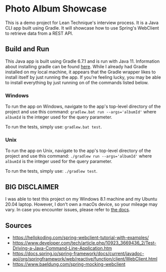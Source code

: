 # Photo Album Showcase

This is a demo project for Lean Technique's interview process. It is a Java CLI app built using Gradle. It will showcase
how to use Spring's WebClient to retrieve data from a REST API.

## Build and Run

This Java app is built using Gradle 6.7.1 and is run with Java 11. Information about installing gradle can be found
[here](https://gradle.org/install/). While I already had Gradle installed on my local machine, it appears that the
Gradle wrapper likes to install itself by just running the app. If you're feeling lucky, you may be able to install
everything by just running on of the commands listed below.

### Windows

To run the app on Windows, navigate to the app's top-level directory of the project and use this command:
```gradlew.bat run --args='albumId'``` where ```albumId``` is the integer used for the query parameter.

To run the tests, simply use: ```gradlew.bat test```.

### Unix

To run the app on Unix, navigate to the app's top-level directory of the project and use this command:
```./gradlew run --args='albumId'``` where ```albumId``` is the integer used for the query parameter.

To run the tests, simply use: ```./gradlew test```.

## BIG DISCLAIMER

I was able to test this project on my Windows 8.1 machine and my Ubuntu 20.04 laptop. However, I don't own a macOs
device, so your mileage may vary. In case you encounter issues, please refer to
[the docs](https://docs.gradle.org/current/userguide/userguide.html).

## Sources

* https://hellokoding.com/spring-webclient-tutorial-with-examples/
* https://www.developer.com/tech/article.php/10923_3669436_2/Test-Driving-a-Java-Command-Line-Application.htm
* https://docs.spring.io/spring-framework/docs/current/javadoc-api/org/springframework/web/reactive/function/client/WebClient.html
* https://www.baeldung.com/spring-mocking-webclient

